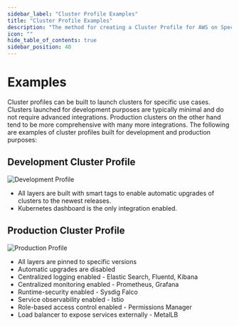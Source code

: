 ```yaml
---
sidebar_label: "Cluster Profile Examples"
title: "Cluster Profile Examples"
description: "The method for creating a Cluster Profile for AWS on Spectro Cloud"
icon: ""
hide_table_of_contents: true
sidebar_position: 40
---
```


# Examples

Cluster profiles can be built to launch clusters for specific use cases. Clusters launched for development purposes are typically minimal and do not require advanced integrations. Production clusters on the other hand tend to be more comprehensive with many more integrations. The following are examples of cluster profiles built for development and production purposes:

<Tabs>

<TabItem label="Development" value="dev_cp">

## Development Cluster Profile

![Development Profile](/development.png)

* All layers are built with smart tags to enable automatic upgrades of clusters to the newest releases.
* Kubernetes dashboard is the only integration enabled.

</TabItem>

<TabItem label="Production" value="prod_cp">

## Production Cluster Profile

![Production Profile](/production.png)

* All layers are pinned to specific versions
* Automatic upgrades are disabled
* Centralized logging enabled - Elastic Search, Fluentd, Kibana
* Centralized monitoring enabled - Prometheus, Grafana
* Runtime-security enabled - Sysdig Falco
* Service observability enabled -  Istio
* Role-based access control enabled - Permissions Manager
* Load balancer to expose services externally - MetalLB

</TabItem>

</Tabs>
